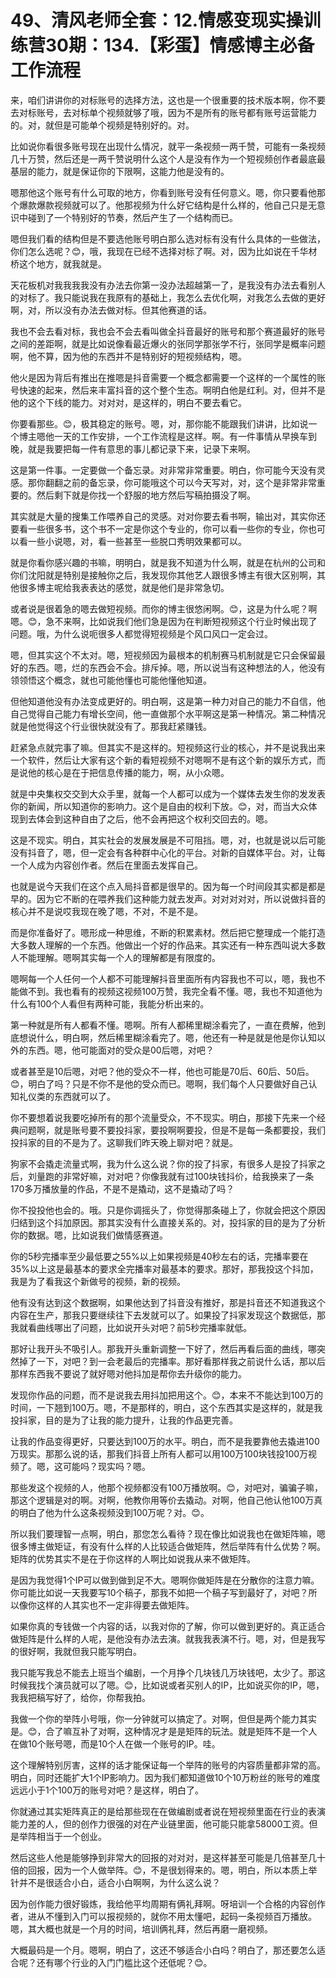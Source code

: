 # 49、清风老师全套：12.情感变现实操训练营30期：134.【彩蛋】情感博主必备工作流程

来，咱们讲讲你的对标账号的选择方法，这也是一个很重要的技术版本啊，你不要去对标账号，去对标单个视频就够了哦，因为不是所有的账号都有账号运营能力的。对，就但是可能单个视频是特别好的。对。

比如说你看很多账号现在出现什么情况，就平一条视频一两千赞，可能有一条视频几十万赞，然后还是一两千赞说明什么这个人是没有作为一个短视频创作者最底最基层的能力，就是保证你的下限啊，这能力他是没有的。

嗯那他这个账号有什么可取的地方，你看到账号没有任何意义。嗯，你只要看他那个爆款爆款视频就可以了。他那视频为什么好它结构是什么样的，他自己只是无意识中碰到了一个特别好的节奏，然后产生了一个结构而已。

嗯但我们看的结构但是不要选他账号明白那么选对标有没有什么具体的一些做法，你们怎么选呢？😊，哦，我现在已经不选择对标了啊。对，因为比如说在千华材桥这个地方，就我就是。

天花板机对我我我我没有办法去你第一没办法超越第一了，是我没有办法去看别人的对标了。我只能说我在我原有的基础上，我怎么去优化啊，对我怎么去做的更好啊，对，所以没有办法去做对标。但其他赛道的话。

我也不会去看对标，我也会不会去看叫做全抖音最好的账号和那个赛道最好的账号之间的差距啊，就是比如说像看最近爆火的张同学那张学不行，张同学是概率问题啊，他不算，因为他的东西并不是特别好的短视频结构，嗯。

他火是因为背后有推出在推嗯是抖音需要一个概念都需要一个这样的一个属性的账号快速的起来，然后来丰富抖音的这个整个生态。啊明白他是红利。对，但并不是他的这个下线的能力。对对对，是这样的，明白不要去看它。

你要看那些。😊，极其稳定的账号。嗯，对，那你能不能跟我们讲讲，比如说一个博主嗯他一天的工作安排，一个工作流程是这样。啊。有一件事情从早换车到晚，就是我要把每一件有意思的事儿都记录下来，记录下来啊。

这是第一件事。一定要做一个备忘录。对非常非常重要。明白，你可能今天没有灵感。那你翻翻之前的备忘录，你可能哦这个可以今天写对，对，这个是非常非常重要的。然后剩下就是你找一个舒服的地方然后写稿拍摄没了啊。

其实就是大量的搜集工作喂养自己的灵感。对对你要去看书啊，输出对，其实你还要看一些很多书，这个书不一定是你这个专业的，你可以看一些你的专业，你也可以看一些小说嗯，对，看一些甚至一些脱口秀明效果都可以。

就是你看你感兴趣的书嘛，明明白，就是我不知道为什么啊，就是在杭州的公司和你们沈阳就是特别是接触你之后，我发现你其他艺人跟很多博主有很大区别啊，其他很多博主呢给我表表达的感觉，就是他们是非常急切。

或者说是很着急的嗯去做短视频。而你的博主很悠闲啊。😊，这是为什么呢？啊嗯。😊，急不来啊，比如说我们他们急是因为在判断短视频这个行业时候出现了问题。哦，为什么说呃很多人都觉得短视频是个风口风口一定会过。

嗯，但其实这个不太对。嗯，短视频因为最根本的机制赛马机制就是它只会保留最好的东西。嗯，烂的东西会不会。排斥掉。嗯，所以说当有这种想法的人，他没有领领悟这个概念，就也可能他懂也可能他懂他知道。

但他知道他没有办法变成更好的。明白啊，这是第一种力对自己的能力不自信，他自己觉得自己能力有增长空间，他一直做那个水平啊这是第一种情况。第二种情况就是他觉得这个行业很快就没有了。那我赶紧赚钱。

赶紧急点就完事了嘛。但其实不是这样的。短视频这行业的核心，并不是说我出来一个软件，然后让大家有这个新的看短视频不对嗯啊不是有这个新的娱乐方式，而是说他的核心是在于把信息传播的能力，啊，从小众嗯。

就是中央集权交交到大众手里，就每一个人都可以成为一个媒体去发生你的发发表你的新闻，所以知道你的影响力。这个是自由的权利下放。😊，对，而当大众体现到去体会到这种自由了之后，他不会再把这个权利交回去的。嗯。

这是不现实。明白，其实社会的发展发展是不可阻挡。嗯，对，也就是说以后可能没有抖音了，嗯，但一定会有各种群中心化的平台。对新的自媒体平台。对，让每一个人成为内容创作者。然后在里面去发挥自己。

也就是说今天我们在这个点入局抖音都是很早的。因为每一个时间段其实都是都是早的。因为它不断的在喂养我们这种能力就去发声。对对对对对，所以说做抖音的核心并不是说哎我现在晚了嗯，不对，不是不是。

而是你准备好了。嗯形成一种思维，不断的积累素材。然后把它整理成一个能打造大多数人理解的一个东西。他做出一个好的作品来。其实还有一种东西叫说大多数人不能理解。嗯啊其实每一个人的理解都是有限度的。

嗯啊每一个人任何一个人都不可能理解抖音里面所有内容我也不可以，嗯，我也不能做不到。我也看有的视频这视频100万赞，我完全看不懂。嗯，我也不知道他为什么有100个人看但有两种可能，我能分析出来的。

第一种就是所有人都看不懂。嗯啊。所有人都稀里糊涂看完了，一直在费解，他到底想说什么，明白啊，然后稀里糊涂看完了。嗯，他还有一种是就是他是你认知以外的东西。嗯，他可能面对的受众是00后嗯，对吧？

或者甚至是10后嗯，对吧？他的受众不一样，他也可能是70后、60后、50后。😊，明白了吗？只是不你不是他的受众而已。嗯啊，我们每个人只要做好自己认知礼仪类的东西就可以了。

你不要想着说我要吃掉所有的那个流量受众，不不现实。明白，那接下先来一个经典问题啊，就是账号要不要投抖家，要投啊啊要投，但是不是每一条都要投，我们投抖家的目的不是为了。这聊我们昨天晚上聊对吧？就是。

狗家不会撬走流量式啊，我为什么这么说？你的投了抖家，有很多人是投了抖家之后，刘量跑的非常好嘛，对对吧？你像我就有过100块钱抖价，给我换来了一条170多万播放量的作品，不是不是撬动，这不是撬动了吗？

你不投投他也会的。哦。只是你调摇头了，你觉得那条碰上了，你就会把这个原因归结到这个抖加原因。那其实没有什么直接关系的。对，投抖家的目的是为了分析你的数据。嗯，比如说我们做情感赛道。

你的5秒完播率至少最低要之55%以上如果视频是40秒左右的话，完播率要在35%以上这是最基本的要求全完播率对最基本的要求。那好，那我投这个抖加，我是为了看我这个新做号的视频，新的视频。

他有没有达到这个数据啊，如果他达到了抖音没有推好，那是抖音还不知道我这个内容在生产，那我只要继续往下去发就可以了。如果投了抖家发现这个数据低，那我就看曲线哪出了问题，比如说开头对吧？前5秒完播率就低。

那好让我开头不吸引人。那我开头重新调整一下好了，然后再看后面的曲线，哪突然掉了一下，对吧？到一会老最后的完播率。那好看那样我之前说什么话，那以后那样东西我不要说了就好嗯对他抖加是帮你去升级你的能力。

发现你作品的问题，而不是说我去用抖加把用这个。😊，本来不不能达到100万的时间，一下翘到100万。嗯，不是那样的，明白，这个东西其实是这样的，就是我投抖家，目的是为了让我的能力提升，让我的作品更完善。

让我的作品变得更好，只要达到100万的水平。明白，而不是我要靠他去撬进100万现实。那那么说的话，那我们抖音上所有人都可以用100万100块钱投100万视频了。嗯，这可能吗？现实吗？嗯。

那些发这个视频的人，他那个视频都没有100万播放啊。😊，对吧对，骗骗子嘛，那这个逻辑是对的啊。对啊，他教你用等价去撬动。对啊，他自己他认他100万真的明白了他为什么这条视频没到100万呢？对。😊。

所以我们要理智一点啊，明白，那您怎么看待？现在像比如说我也在做矩阵嘛，嗯很多博主做矩证，有没有什么样的人比较适合做矩阵，然后举阵有什么优势？啊。矩阵的优势其实不是在于你这样的人啊比如说我从来不做矩阵。

是因为我觉得1个IP可以做到做到足不大。嗯啊你做矩阵是在分散你的注意力嘛。你可能比如说一天我要写10个稿子，那我不如把一个稿子写到最好了，对吧？所以像你这样的人其实也不一定非得要去做矩阵。

如果你真的专钱做一个内容的话，以我对你的了解，你可以做到更好的。真正适合做矩阵是什么样的人呢，是他没有办法去演。就我我表演不行。嗯，对，但是我写的很好啊，我就但我只能写明白。

我只能写我总不能去上班当个编剧，一个月挣个几块钱几万块钱吧，太少了。那这时候我找个演员就可以了嗯。😊，比如说或者买别人的IP，比如说买你的IP，嗯，我我把稿写好了，给你，你帮我拍。

我做一个你的举阵小号哦，你一分钟就可以搞定了。对啊，但但是两个能力其实是。😊，合了嘛互补了对啊，这种情况才是是矩阵的玩法。就是矩阵不是一个人在做10个账号嗯，而是10个人在做一个账号的IP。哇。

这个理解特别厉害，这样的话才能保证每一个举阵的账号的内容质量都非常的高。明白，同时还能扩大1个IP影响力。因为我们都知道做10个10万粉丝的账号的难度远远小于1个100万的账号对吧？是这样，明白了。

你就通过其实矩阵真正的是给那些现在在做编剧或者说在短视频里面在行业的表演能力差的人，但的创作力很强的对在产业链里面，他可能只能拿58000工资。但是举阵相当于一个创业。

然后这些人他是能够挣到非常大的回报的对对对，是这样甚至可能是几倍甚至几十倍的回报，因为一个人做举阵。😊，不是很划得来的。嗯，明白，所以本质上举针并不是很适合小白，适合小白啊啊，为什么这么说？

因为创作能力很好锻炼，我给他平均周期有俩礼拜啊。呀培训一个合格的内容创作者，进从不懂到入门可以报视频的，就你不用太懂吧，起码一条视频百万播放。嗯，其大概也就是一个月的时间，培训俩礼拜，然后再磨一磨视频。

大概最码是一个月。嗯啊，明白了，这还不够适合小白吗？明白了，那还要怎么适合呢？还有哪个行业的入门门槛比这个还低呢？😊。

